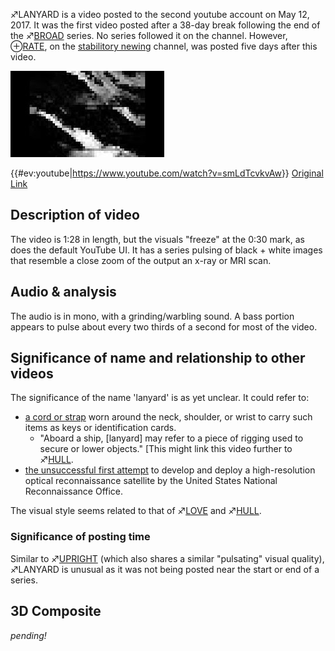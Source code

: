 ♐LANYARD is a video posted to the second youtube account on May 12,
2017. It was the first video posted after a 38-day break following the
end of the ♐[BROAD](BROAD "wikilink") series. No series followed it on
the channel. However, ⊕[RATE](RATE "wikilink"), on the [stabilitory
newing](stabilitory_newing "wikilink") channel, was posted five days
after this video.

![Thumbnail of ♐LANYARD](Lanyard.jpeg "Thumbnail of ♐LANYARD")

{{\#ev:youtube|<https://www.youtube.com/watch?v=smLdTcvkvAw>}} [Original
Link](https://youtu.be/s-H9-8YWU9c)

## Description of video

The video is 1:28 in length, but the visuals "freeze" at the 0:30 mark,
as does the default YouTube UI. It has a series pulsing of black + white
images that resemble a close zoom of the output an x-ray or MRI scan.

## Audio & analysis

The audio is in mono, with a grinding/warbling sound. A bass portion
appears to pulse about every two thirds of a second for most of the
video.

## Significance of name and relationship to other videos

The significance of the name 'lanyard' is as yet unclear. It could refer
to:

  - [a cord or strap](https://en.wikipedia.org/wiki/Lanyard) worn around
    the neck, shoulder, or wrist to carry such items as keys or
    identification cards.
      - "Aboard a ship, \[lanyard\] may refer to a piece of rigging used
        to secure or lower objects." \[This might link this video
        further to ♐[HULL](HULL "wikilink").
  - [the unsuccessful first
    attempt](https://en.wikipedia.org/wiki/KH-6_Lanyard) to develop and
    deploy a high-resolution optical reconnaissance satellite by the
    United States National Reconnaissance Office.

The visual style seems related to that of ♐[LOVE](LOVE "wikilink") and
♐[HULL](HULL "wikilink").

### Significance of posting time

Similar to ♐[UPRIGHT](UPRIGHT "wikilink") (which also shares a similar
"pulsating" visual quality), ♐LANYARD is unusual as it was not being
posted near the start or end of a series.

## 3D Composite

*pending\!*
